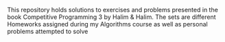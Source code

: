 This repository holds solutions to exercises and problems presented in the book Competitive Programming 3 by Halim & Halim.
The sets are different Homeworks assigned during my Algorithms course as well as personal problems attempted to solve
